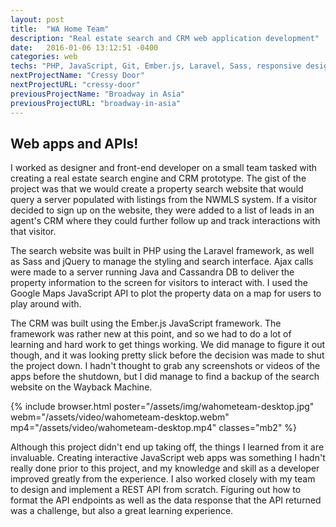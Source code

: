 ```yaml
---
layout: post
title:  "WA Home Team"
description: "Real estate search and CRM web application development"
date:   2016-01-06 13:12:51 -0400
categories: web
techs: "PHP, JavaScript, Git, Ember.js, Laravel, Sass, responsive design, jQuery, REST APIs, Google Maps API"
nextProjectName: "Cressy Door"
nextProjectURL: "cressy-door"
previousProjectName: "Broadway in Asia"
previousProjectURL: "broadway-in-asia"
---
```

<div class="container-thin mx-auto p2">
<h2>Web apps and APIs!</h2>
<p>I worked as designer and front-end developer on a small team tasked with creating a real estate search engine and CRM prototype. The gist of the project was that we would create a property search website that would query a server populated with listings from the NWMLS system. If a visitor decided to sign up on the website, they were added to a list of leads in an agent's CRM where they could further follow up and track interactions with that visitor.</p>
<p>The search website was built in PHP using the Laravel framework, as well as Sass and jQuery to manage the styling and search interface. Ajax calls were made to a server running Java and Cassandra DB to deliver the property information to the screen for visitors to interact with. I used the Google Maps JavaScript API to plot the property data on a map for users to play around with.</p>
<p>The CRM was built using the Ember.js JavaScript framework. The framework was rather new at this point, and so we had to do a lot of learning and hard work to get things working. We did manage to figure it out though, and it was looking pretty slick before the decision was made to shut the project down. I hadn't thought to grab any screenshots or videos of the apps before the shutdown, but I did manage to find a backup of the search website on the Wayback Machine.</p>
{% include browser.html poster="/assets/img/wahometeam-desktop.jpg" webm="/assets/video/wahometeam-desktop.webm" mp4="/assets/video/wahometeam-desktop.mp4" classes="mb2" %}
<p>Although this project didn't end up taking off, the things I learned from it are invaluable. Creating interactive JavaScript web apps was something I hadn't really done prior to this project, and my knowledge and skill as a developer improved greatly from the experience. I also worked closely with my team to design and implement a REST API from scratch. Figuring out how to format the API endpoints as well as the data response that the API returned was a challenge, but also a great learning experience.</p>
</div>